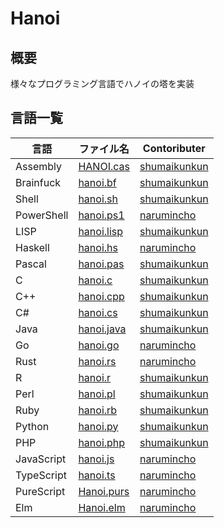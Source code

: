 # Hanoi
## 概要
様々なプログラミング言語でハノイの塔を実装

## 言語一覧
 | 言語 | ファイル名 | Contoributer |
 | --- | --- | --- |
 | Assembly | [HANOI.cas](https://github.com/shumaikunkun/Hanoi/blob/master/HANOI.cas) | [shumaikunkun] |
 | Brainfuck | [hanoi.bf](https://github.com/shumaikunkun/Hanoi/blob/master/hanoi.bf) | [shumaikunkun] |
 | Shell | [hanoi.sh](https://github.com/shumaikunkun/Hanoi/blob/master/hanoi.sh) | [shumaikunkun] |
 | PowerShell | [hanoi.ps1](https://github.com/shumaikunkun/Hanoi/blob/master/hanoi.ps1) | [narumincho] |
 | LISP | [hanoi.lisp](https://github.com/shumaikunkun/Hanoi/blob/master/hanoi.lisp) | [shumaikunkun] |
 | Haskell | [hanoi.hs](https://github.com/shumaikunkun/Hanoi/blob/master/hanoi.hs) | [narumincho] |
 | Pascal | [hanoi.pas](https://github.com/shumaikunkun/Hanoi/blob/master/hanoi.pas) | [shumaikunkun] |
 | C | [hanoi.c](https://github.com/shumaikunkun/Hanoi/blob/master/hanoi.c) | [shumaikunkun] |
 | C++ | [hanoi.cpp](https://github.com/shumaikunkun/Hanoi/blob/master/hanoi.cpp) | [shumaikunkun] |
 | C# | [hanoi.cs](https://github.com/shumaikunkun/Hanoi/blob/master/hanoi.cs) | [shumaikunkun] |
 | Java | [hanoi.java](https://github.com/shumaikunkun/Hanoi/blob/master/hanoi.java) | [shumaikunkun] |
 | Go | [hanoi.go](https://github.com/shumaikunkun/Hanoi/blob/master/hanoi.go) | [narumincho] |
 | Rust | [hanoi.rs](https://github.com/shumaikunkun/Hanoi/blob/master/hanoi.rs) | [narumincho] |
 | R | [hanoi.r](https://github.com/shumaikunkun/Hanoi/blob/master/hanoi.r) | [shumaikunkun] |
 | Perl | [hanoi.pl](https://github.com/shumaikunkun/Hanoi/blob/master/hanoi.pl) | [shumaikunkun] |
 | Ruby | [hanoi.rb](https://github.com/shumaikunkun/Hanoi/blob/master/hanoi.rb) | [shumaikunkun] |
 | Python | [hanoi.py](https://github.com/shumaikunkun/Hanoi/blob/master/hanoi.py) | [shumaikunkun] |
 | PHP | [hanoi.php](https://github.com/shumaikunkun/Hanoi/blob/master/hanoi.php) | [shumaikunkun] |
 | JavaScript | [hanoi.js](https://github.com/shumaikunkun/Hanoi/blob/master/hanoi.js) | [narumincho] |
 | TypeScript | [hanoi.ts](https://github.com/shumaikunkun/Hanoi/blob/master/hanoi.ts) | [narumincho] |
 | PureScript | [Hanoi.purs](https://github.com/shumaikunkun/Hanoi/blob/master/Hanoi.purs) | [narumincho] |
 | Elm | [Hanoi.elm](https://github.com/shumaikunkun/Hanoi/blob/master/Hanoi.elm) | [narumincho] |

[shumaikunkun]:https://github.com/shumaikunkun
[narumincho]:https://github.com/narumincho
